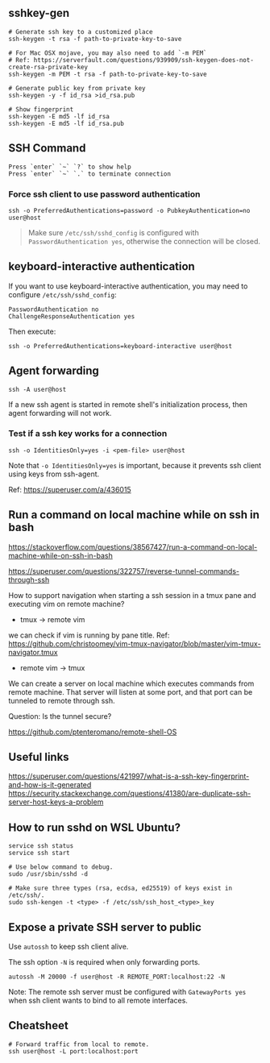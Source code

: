 ## sshkey-gen

```
# Generate ssh key to a customized place
ssh-keygen -t rsa -f path-to-private-key-to-save

# For Mac OSX mojave, you may also need to add `-m PEM`
# Ref: https://serverfault.com/questions/939909/ssh-keygen-does-not-create-rsa-private-key
ssh-keygen -m PEM -t rsa -f path-to-private-key-to-save

# Generate public key from private key
ssh-keygen -y -f id_rsa >id_rsa.pub

# Show fingerprint
ssh-keygen -E md5 -lf id_rsa
ssh-keygen -E md5 -lf id_rsa.pub
```

## SSH Command

```
Press `enter` `~` `?` to show help
Press `enter` `~` `.` to terminate connection
```

### Force ssh client to use password authentication

```
ssh -o PreferredAuthentications=password -o PubkeyAuthentication=no user@host
```

> Make sure `/etc/ssh/sshd_config` is configured with `PasswordAuthentication yes`, otherwise
the connection will be closed.

## keyboard-interactive authentication

If you want to use keyboard-interactive authentication, you may need to configure `/etc/ssh/sshd_config`:

```
PasswordAuthentication no
ChallengeResponseAuthentication yes
```

Then execute:

```
ssh -o PreferredAuthentications=keyboard-interactive user@host
```

## Agent forwarding

```
ssh -A user@host
```

If a new ssh agent is started in remote shell's initialization process, then agent forwarding will not work.

### Test if a ssh key works for a connection

```
ssh -o IdentitiesOnly=yes -i <pem-file> user@host
```

Note that `-o IdentitiesOnly=yes` is important, because it prevents ssh client
using keys from ssh-agent.

Ref: https://superuser.com/a/436015

##  Run a command on local machine while on ssh in bash

https://stackoverflow.com/questions/38567427/run-a-command-on-local-machine-while-on-ssh-in-bash

https://superuser.com/questions/322757/reverse-tunnel-commands-through-ssh

How to support navigation when starting a ssh session in a tmux pane and executing vim on remote machine?

* tmux -> remote vim

we can check if vim is running by pane title.
Ref: https://github.com/christoomey/vim-tmux-navigator/blob/master/vim-tmux-navigator.tmux

* remote vim -> tmux

We can create a server on local machine which executes commands from remote machine. That server will listen at some port, and that port can be tunneled to remote through ssh.

Question: Is the tunnel secure?

https://github.com/ptenteromano/remote-shell-OS

## Useful links

https://superuser.com/questions/421997/what-is-a-ssh-key-fingerprint-and-how-is-it-generated
https://security.stackexchange.com/questions/41380/are-duplicate-ssh-server-host-keys-a-problem

## How to run sshd on WSL Ubuntu?

```
service ssh status
service ssh start

# Use below command to debug.
sudo /usr/sbin/sshd -d

# Make sure three types (rsa, ecdsa, ed25519) of keys exist in /etc/ssh/.
sudo ssh-kengen -t <type> -f /etc/ssh/ssh_host_<type>_key
```

## Expose a private SSH server to public

Use `autossh` to keep ssh client alive.

The ssh option `-N` is required when only forwarding ports.

```
autossh -M 20000 -f user@host -R REMOTE_PORT:localhost:22 -N
```

Note: The remote ssh server must be configured with `GatewayPorts yes` when ssh
client wants to bind to all remote interfaces.

## Cheatsheet

```
# Forward traffic from local to remote.
ssh user@host -L port:localhost:port
```
